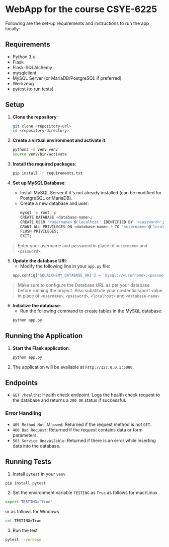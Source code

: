 # WebApp for the course CSYE-6225

Following are the set-up requirements and instructions to run the app locally:

## Requirements

- Python 3.x
- Flask
- Flask-SQLAlchemy
- mysqlclient
- MySQL Server (or MariaDB/PostgreSQL if preferred)
- Werkzeug
- pytest (to run tests)

## Setup

1. **Clone the repository**:
    ```sh
    git clone <repository-url>
    cd <repository-directory>
    ```

2. **Create a virtual environment and activate it**:
    ```sh
    python3 -m venv venv
    source venv/bin/activate
    ```

3. **Install the required packages**:
    ```sh
    pip install -r requirements.txt
    ```

4. **Set up MySQL Database**:
    - Install MySQL Server if it's not already installed (can be modified for PostgreSQL or MariaDB).
    - Create a new database and user:
        ```sh
        mysql -u root -p
        CREATE DATABASE <database-name>;
        CREATE USER '<username>'@'localhost' IDENTIFIED BY '<password>';
        GRANT ALL PRIVILEGES ON <database-name>.* TO '<username>'@'localhost';
        FLUSH PRIVILEGES;
        EXIT;
        ```
> Enter your username and password in place of `<username>` and `<password>`.

5. **Update the database URI**:
    - Modify the following line in your `app.py` file:
    ```python
    app.config['SQLALCHEMY_DATABASE_URI'] = 'mysql://<username>:<password>@<localhost>/<database-name>'
    ```
> Make sure to configure the Database URL as per your database before running the project. Also substitute your credentials/port value in place of `<username>`, `<password>`, `<localhost>` and `<database-name>`

6. **Initialize the database**:
    - Run the following command to create tables in the MySQL database:
    ```sh
    python app.py
    ```

## Running the Application

1. **Start the Flask application**:
    ```sh
    python app.py
    ```

2. The application will be available at `http://127.0.0.1:5000`.

## Endpoints

- `GET /healthz`: Health check endpoint. Logs the health check request to the database and returns a `200 OK` status if successful.

### Error Handling

- `405 Method Not Allowed`: Returned if the request method is not `GET`.
- `400 Bad Request`: Returned if the request contains data or form parameters.
- `503 Service Unavailable`: Returned if there is an error while inserting data into the database.

## Running Tests
1. Install `pytest` in your `venv`
```sh
pip install pytest
```
2. Set the environment variable `TESTING` as `True` as follows for mac/Linux
```sh
export TESTING="True"
```
or as follows for Windows 
```sh
set TESTING=True
```
3. Run the test
```sh
pytest --verbose
```